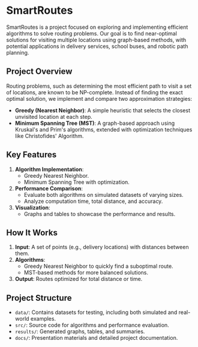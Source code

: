 # SmartRoutes

SmartRoutes is a project focused on exploring and implementing efficient algorithms to solve routing problems. Our goal is to find near-optimal solutions for visiting multiple locations using graph-based methods, with potential applications in delivery services, school buses, and robotic path planning.

## Project Overview

Routing problems, such as determining the most efficient path to visit a set of locations, are known to be NP-complete. Instead of finding the exact optimal solution, we implement and compare two approximation strategies:
- **Greedy (Nearest Neighbor)**: A simple heuristic that selects the closest unvisited location at each step.
- **Minimum Spanning Tree (MST)**: A graph-based approach using Kruskal's and Prim's algorithms, extended with optimization techniques like Christofides' Algorithm.

## Key Features

1. **Algorithm Implementation**:
   - Greedy Nearest Neighbor.
   - Minimum Spanning Tree with optimization.
2. **Performance Comparison**:
   - Evaluate both algorithms on simulated datasets of varying sizes.
   - Analyze computation time, total distance, and accuracy.
3. **Visualization**:
   - Graphs and tables to showcase the performance and results.

## How It Works

1. **Input**: A set of points (e.g., delivery locations) with distances between them.
2. **Algorithms**: 
   - Greedy Nearest Neighbor to quickly find a suboptimal route.
   - MST-based methods for more balanced solutions.
3. **Output**: Routes optimized for total distance or time.

## Project Structure

- `data/`: Contains datasets for testing, including both simulated and real-world examples.
- `src/`: Source code for algorithms and performance evaluation.
- `results/`: Generated graphs, tables, and summaries.
- `docs/`: Presentation materials and detailed project documentation.

